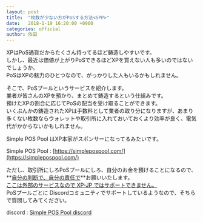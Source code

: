 ```yaml
---
layout: post
title:  "枚数が少ない方がPoSする方法<SPP>"
date:   2018-1-19 16:20:00 +0900
categories: official
author: 依田
---  
```

XPはPoS通貨だからたくさん持ってるほど鋳造しやすいです。  
しかし、最近は価値が上がりPoSできるほどXPを買えない人も多いのではないでしょうか。  
PoSはXPの魅力のひとつなので、がっかりした人もいるかもしれません。

そこで、PoSプールというサービスを紹介します。  
業者が皆さんのXPを預かり、まとめて鋳造するという仕組みです。  
預けたXPの割合に応じてPoSの配当を受け取ることができます。  
いくぶんかの鋳造されたXPは手数料として業者の取り分になりますが、あまり多くない枚数ならウォレットや取引所に入れておいておくより効率が良く、電気代がかからないかもしれません。  

Simple POS Pool はXP本家がスポンサーになってるみたいです。  

Simple POS Pool : [https://simplepospool.com/](https://simplepospool.com/)  

ただし、取引所にしろPoSプールにしろ、自分のお金を預けることになるので、**<u>自分の判断で、自分の責任で</u>**お願いいたします。  
<u>ここは外部のサービスなので XP-JP ではサポートできません。</u>  
PoSプールごとに Discordコミュニティでサポートしているようなので、そちらで質問してみてください。  

discord : [Simple POS Pool discord](https://discordapp.com/invite/Me7G2HY)  
